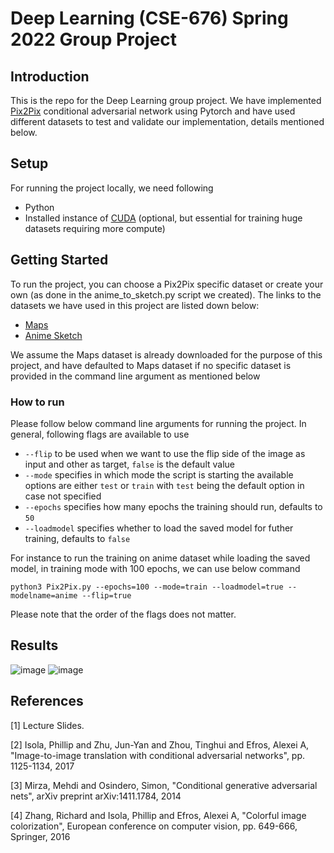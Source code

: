 # Deep Learning (CSE-676) Spring 2022 Group Project 

## Introduction
This is the repo for the Deep Learning group project. We have implemented <a href="https://arxiv.org/pdf/1611.07004.pdf" target="_blank">Pix2Pix</a> conditional adversarial network using Pytorch and have used different datasets to test and validate our implementation, details mentioned below.

## Setup 
For running the project locally, we need following 
* Python
* Installed instance of [CUDA](https://developer.nvidia.com/cuda-toolkit) (optional, but essential for training huge datasets requiring more compute)

## Getting Started 
To run the project, you can choose a Pix2Pix specific dataset or create your own (as done in the anime_to_sketch.py script we created). The links to the datasets we have used in this project are listed down below:
- [Maps](http://efrosgans.eecs.berkeley.edu/pix2pix/datasets/maps.tar.gz)
- [Anime Sketch](https://www.kaggle.com/datasets/ktaebum/anime-sketch-colorization-pair)

We assume the Maps dataset is already downloaded for the purpose of this project, and have defaulted to Maps dataset if no specific dataset is provided in the command line argument as mentioned below

### How to run
Please follow below command line arguments for running the project. In general, following flags are available to use
- ```--flip``` to be used when we want to use the flip side of the image as input and other as target, ```false``` is the default value
- ```--mode``` specifies in which mode the script is starting the available options are either ```test``` or ```train``` with ```test``` being the default option in case not specified
- ```--epochs``` specifies how many epochs the training should run, defaults to ```50```
- ```--loadmodel``` specifies whether to load the saved model for futher training, defaults to ```false```

For instance to run the training on anime dataset while loading the saved model, in training mode with 100 epochs, we can use below command
```
python3 Pix2Pix.py --epochs=100 --mode=train --loadmodel=true --modelname=anime --flip=true
```
Please note that the order of the flags does not matter.

## Results
![image](https://user-images.githubusercontent.com/8505291/169737757-b9ed2887-64d9-405f-9b33-fe47375debac.png)
![image](https://user-images.githubusercontent.com/8505291/169737835-59077482-21d0-4a6d-b1bd-70bb1fa80c63.png)

## References
[1] Lecture Slides.

[2] Isola, Phillip and Zhu, Jun-Yan and Zhou, Tinghui and Efros, Alexei A, "Image-to-image translation with conditional adversarial networks", pp. 1125-1134, 2017

[3] Mirza, Mehdi and Osindero, Simon, "Conditional generative adversarial nets", arXiv preprint arXiv:1411.1784, 2014

[4] Zhang, Richard and Isola, Phillip and Efros, Alexei A, "Colorful image colorization", European conference on computer vision, pp. 649-666, Springer, 2016
